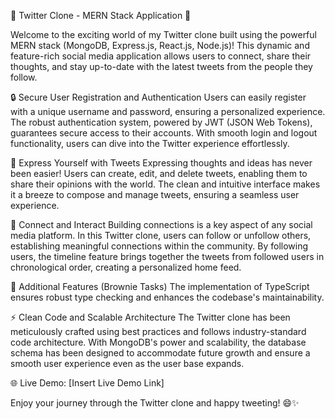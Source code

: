 🚀 Twitter Clone - MERN Stack Application 🚀

Welcome to the exciting world of my Twitter clone built using the powerful MERN stack (MongoDB, Express.js, React.js, Node.js)! This dynamic and feature-rich social media application allows users to connect, share their thoughts, and stay up-to-date with the latest tweets from the people they follow.

🔒 Secure User Registration and Authentication
Users can easily register with a unique username and password, ensuring a personalized experience. The robust authentication system, powered by JWT (JSON Web Tokens), guarantees secure access to their accounts. With smooth login and logout functionality, users can dive into the Twitter experience effortlessly.

💬 Express Yourself with Tweets
Expressing thoughts and ideas has never been easier! Users can create, edit, and delete tweets, enabling them to share their opinions with the world. The clean and intuitive interface makes it a breeze to compose and manage tweets, ensuring a seamless user experience.

👥 Connect and Interact
Building connections is a key aspect of any social media platform. In this Twitter clone, users can follow or unfollow others, establishing meaningful connections within the community. By following users, the timeline feature brings together the tweets from followed users in chronological order, creating a personalized home feed.

🌟 Additional Features (Brownie Tasks)
The implementation of TypeScript ensures robust type checking and enhances the codebase's maintainability.

⚡️ Clean Code and Scalable Architecture
The Twitter clone has been meticulously crafted using best practices and follows industry-standard code architecture. With MongoDB's power and scalability, the database schema has been designed to accommodate future growth and ensure a smooth user experience even as the user base expands.

🌐 Live Demo: [Insert Live Demo Link]

Enjoy your journey through the Twitter clone and happy tweeting! 😄✨
